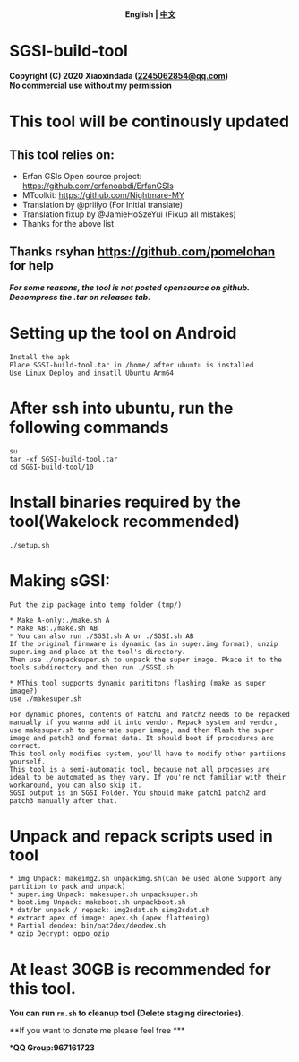 <div align="center">
	<span style="font-weight: bold"> English | <a href=README.md> 中文 </a> </span>
</div>

# SGSI-build-tool
**Copyright (C) 2020 Xiaoxindada (2245062854@qq.com)  
No commercial use without my permission**
 
# This tool will be continously updated
## This tool relies on:  
* Erfan GSIs Open source project: https://github.com/erfanoabdi/ErfanGSIs  
* MToolkit: https://github.com/Nightmare-MY
* Translation by @priiiyo (For Initial translate)
* Translation fixup by @JamieHoSzeYui (Fixup all mistakes)
* Thanks for the above list  

## Thanks rsyhan https://github.com/pomelohan for help

***For some reasons, the tool is not posted opensource on github. Decompress the .tar on releases tab.***

# Setting up the tool on Android
```
Install the apk
Place SGSI-build-tool.tar in /home/ after ubuntu is installed
Use Linux Deploy and insatll Ubuntu Arm64
```

# After ssh into ubuntu, run the following commands
```
su  
tar -xf SGSI-build-tool.tar  
cd SGSI-build-tool/10  
```

# Install binaries required by the tool(Wakelock recommended)
```
./setup.sh  
```

# Making sGSI:
```
Put the zip package into temp folder (tmp/)
 
* Make A-only:./make.sh A  
* Make AB:./make.sh AB
* You can also run ./SGSI.sh A or ./SGSI.sh AB 
If the original firmware is dynamic (as in super.img format), unzip super.img and place at the tool's directory.   
Then use ./unpacksuper.sh to unpack the super image. Pkace it to the tools subdirectory and then run ./SGSI.sh

* MThis tool supports dynamic parititons flashing (make as super image?)
use ./makesuper.sh 

For dynamic phones, contents of Patch1 and Patch2 needs to be repacked manually if you wanna add it into vendor. Repack system and vendor, use makesuper.sh to generate super image, and then flash the super image and patch3 and format data. It should boot if procedures are correct.
This tool only modifies system, you'll have to modify other partiions yourself.
This tool is a semi-automatic tool, because not all processes are ideal to be automated as they vary. If you're not familiar with their workaround, you can also skip it.
SGSI output is in SGSI Folder. You should make patch1 patch2 and patch3 manually after that.
```

# Unpack and repack scripts used in tool
```
* img Unpack: makeimg2.sh unpackimg.sh(Can be used alone Support any partition to pack and unpack)  
* super.img Unpack: makesuper.sh unpacksuper.sh  
* boot.img Unpack: makeboot.sh unpackboot.sh  
* dat/br unpack / repack: img2sdat.sh simg2sdat.sh  
* extract apex of image: apex.sh (apex flattening)  
* Partial deodex: bin/oat2dex/deodex.sh  
* ozip Decrypt: oppo_ozip  
```

# At least 30GB is recommended for this tool.

**You can run ```rm.sh``` to cleanup tool (Delete staging directories).**

**If you want to donate me please feel free ***

***QQ Group:967161723**
